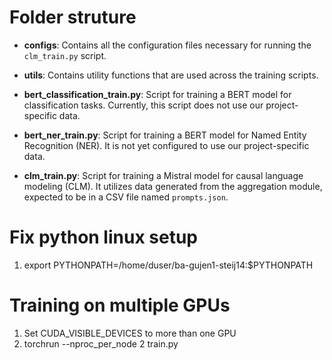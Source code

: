 # Folder struture
- **configs**: Contains all the configuration files necessary for running the `clm_train.py` script.
- **utils**: Contains utility functions that are used across the training scripts.


- **bert_classification_train.py**: Script for training a BERT model for classification tasks. Currently, this script does not use our project-specific data.
- **bert_ner_train.py**: Script for training a BERT model for Named Entity Recognition (NER). It is not yet configured to use our project-specific data.
- **clm_train.py**: Script for training a Mistral model for causal language modeling (CLM). It utilizes data generated from the aggregation module, expected to be in a CSV file named `prompts.json`.

# Fix python linux setup
1) export PYTHONPATH=/home/duser/ba-gujen1-steij14:$PYTHONPATH

# Training on multiple GPUs
1) Set CUDA_VISIBLE_DEVICES to more than one GPU
2) torchrun --nproc_per_node 2 train.py